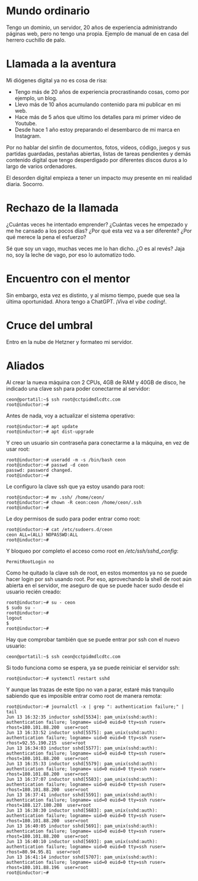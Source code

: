 # Mundo ordinario

Tengo un dominio, un servidor, 20 años de experiencia administrando páginas web, pero no tengo una propia. Ejemplo de manual de en casa del herrero cuchillo de palo.




# Llamada a la aventura

Mi diógenes digital ya no es cosa de risa:
- Tengo más de 20 años de experiencia procrastinando cosas, como por ejemplo, un blog.
- Llevo más de 10 años acumulando contenido para mi publicar en mi web.
- Hace más de 5 años que ultimo los detalles para mi primer vídeo de Youtube.
- Desde hace 1 año estoy preparando el desembarco de mi marca en Instagram.

Por no hablar del sinfín de documentos, fotos, vídeos, código, juegos y sus partidas guardadas, pestañas abiertas, listas de tareas pendientes y demás contenido digital que tengo desperdigado por diferentes discos duros a lo largo de varios ordenadores.

El desorden digital empieza a tener un impacto muy presente en mi realidad diaria. Socorro.


# Rechazo de la llamada

¿Cuántas veces he intentado emprender? ¿Cuántas veces he empezado y me he cansado a los pocos días? ¿Por qué esta vez va a ser diferente? ¿Por qué merece la pena el esfuerzo?

Sé que soy un vago, muchas veces me lo han dicho. ¿O es al revés? Jaja no, soy la leche de vago, por eso lo automatizo todo.


# Encuentro con el mentor

Sin embargo, esta vez es distinto, y al mismo tiempo, puede que sea la última oportunidad. Ahora tengo a ChatGPT. ¡Viva el _vibe coding_!.


# Cruce del umbral

Entro en la nube de Hetzner y formateo mi servidor.


# Aliados

Al crear la nueva máquina con 2 CPUs, 4GB de RAM y 40GB de disco, he indicado una clave ssh para poder conectarme al servidor:

```shell
ceon@portatil:~$ ssh root@cctpidmdlcdtc.com
root@inductor:~# 
```

Antes de nada, voy a actualizar el sistema operativo:

```shell
root@inductor:~# apt update
root@inductor:~# apt dist-upgrade
```

Y creo un usuario sin contraseña para conectarme a la máquina, en vez de usar root:

```shell
root@inductor:~# useradd -m -s /bin/bash ceon
root@inductor:~# passwd -d ceon
passwd: password changed.
root@inductor:~# 
```

Le configuro la clave ssh que ya estoy usando para root:

```shell
root@inductor:~# mv .ssh/ /home/ceon/
root@inductor:~# chown -R ceon:ceon /home/ceon/.ssh
root@inductor:~# 
```

Le doy permisos de sudo para poder entrar como root:

```shell
root@inductor:~# cat /etc/sudoers.d/ceon
ceon ALL=(ALL) NOPASSWD:ALL
root@inductor:~# 
```

Y bloqueo por completo el acceso como root en _/etc/ssh/sshd_config_:

```shell
PermitRootLogin no
```

Como he quitado la clave ssh de root, en estos momentos ya no se puede hacer login por ssh usando root. Por eso, aprovechando la shell de root aún abierta en el servidor, me aseguro de que se puede hacer sudo desde el usuario recién creado:

```shell
root@inductor:~# su - ceon
$ sudo su -
root@inductor:~# 
logout
$ 
root@inductor:~# 
```

Hay que comprobar también que se puede entrar por ssh con el nuevo usuario: 

```shell
ceon@portatil:~$ ssh ceon@cctpidmdlcdtc.com
```

Si todo funciona como se espera, ya se puede reiniciar el servidor ssh:

```shell
root@inductor:~# systemctl restart sshd
```

Y aunque las trazas de este tipo no van a parar, estaré más tranquilo sabiendo que es imposible entrar como root de manera remota:

```shell
root@inductor:~# journalctl -x | grep ": authentication failure;" | tail
Jun 13 16:32:35 inductor sshd[5534]: pam_unix(sshd:auth): authentication failure; logname= uid=0 euid=0 tty=ssh ruser= rhost=180.101.88.200  user=root
Jun 13 16:33:52 inductor sshd[5575]: pam_unix(sshd:auth): authentication failure; logname= uid=0 euid=0 tty=ssh ruser= rhost=92.55.190.215  user=root
Jun 13 16:34:03 inductor sshd[5577]: pam_unix(sshd:auth): authentication failure; logname= uid=0 euid=0 tty=ssh ruser= rhost=180.101.88.200  user=root
Jun 13 16:35:33 inductor sshd[5579]: pam_unix(sshd:auth): authentication failure; logname= uid=0 euid=0 tty=ssh ruser= rhost=180.101.88.200  user=root
Jun 13 16:37:07 inductor sshd[5583]: pam_unix(sshd:auth): authentication failure; logname= uid=0 euid=0 tty=ssh ruser= rhost=180.101.88.200  user=root
Jun 13 16:37:41 inductor sshd[5591]: pam_unix(sshd:auth): authentication failure; logname= uid=0 euid=0 tty=ssh ruser= rhost=188.127.180.208  user=root
Jun 13 16:38:30 inductor sshd[5683]: pam_unix(sshd:auth): authentication failure; logname= uid=0 euid=0 tty=ssh ruser= rhost=180.101.88.200  user=root
Jun 13 16:40:05 inductor sshd[5691]: pam_unix(sshd:auth): authentication failure; logname= uid=0 euid=0 tty=ssh ruser= rhost=180.101.88.200  user=root
Jun 13 16:40:10 inductor sshd[5693]: pam_unix(sshd:auth): authentication failure; logname= uid=0 euid=0 tty=ssh ruser= rhost=80.94.95.81  user=root
Jun 13 16:41:14 inductor sshd[5707]: pam_unix(sshd:auth): authentication failure; logname= uid=0 euid=0 tty=ssh ruser= rhost=180.101.88.196  user=root
root@inductor:~# 
```






